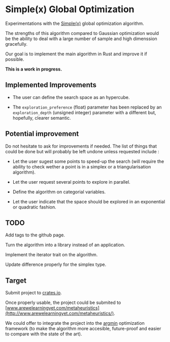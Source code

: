 # Simple(x) Global Optimization

Experimentations with the [Simple(x)](https://github.com/chrisstroemel/Simple) global optimization algorithm.

The strengths of this algorithm compared to Gaussian optimization would be the ability to deal with a large number of sample and high dimenssion gracefully.

Our goal is to implement the main algorithm in Rust and improve it if possible.

**This is a work in progress.**

## Implemented Improvements

- The user can define the search space as an hypercube.

- The `exploration_preference` (float) parameter has been replaced by an `exploration_depth` (unsigned integer) parameter with a different but, hopefully, clearer semantic.

## Potential improvement

Do not hesitate to ask for improvements if needed. The list of things that could be done but will probably be left undone unless requested include :

- Let the user sugest some points to speed-up the search (will require the ability to check wether a point is in a simplex or a triangularisation algorithm).

- Let the user request several points to explore in parallel.

- Define the algorithm on categorial variables.

- Let the user indicate that the space should be explored in an exponential or quadratic fashion.

## TODO

Add tags to the github page.

Turn the algorithm into a library instead of an application.

Implement the iterator trait on the algorithm.

Update difference properly for the simplex type.

## Target

Submit project to [crates.io](https://crates.io/).

Once properly usable, the project could be submited to [www.arewelearningyet.com/metaheuristics](http://www.arewelearningyet.com/metaheuristics/).

We could offer to integrate the project into the [argmin](https://docs.rs/argmin/0.2.4/argmin/) optimization framework (to make the algorithm more accesible, future-proof and easier to compare with the state of the art).
